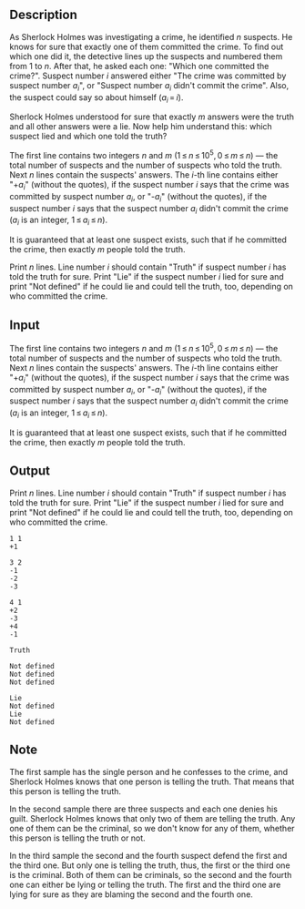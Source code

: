 ## Description

<div><p>As Sherlock Holmes was investigating a crime, he identified <span class="tex-span"><i>n</i></span> suspects. He knows for sure that exactly one of them committed the crime. To find out which one did it, the detective lines up the suspects and numbered them from <span class="tex-span">1</span> to <span class="tex-span"><i>n</i></span>. After that, he asked each one: "Which one committed the crime?". Suspect number <span class="tex-span"><i>i</i></span> answered either "The crime was committed by suspect number <span class="tex-span"><i>a</i><sub class="lower-index"><i>i</i></sub></span>", or "Suspect number <span class="tex-span"><i>a</i><sub class="lower-index"><i>i</i></sub></span> didn't commit the crime". Also, the suspect could say so about himself (<span class="tex-span"><i>a</i><sub class="lower-index"><i>i</i></sub> = <i>i</i></span>).</p><p>Sherlock Holmes understood for sure that exactly <span class="tex-span"><i>m</i></span> answers were the truth and all other answers were a lie. Now help him understand this: which suspect lied and which one told the truth?</p></div><div class="input-specification"><p>The first line contains two integers <span class="tex-span"><i>n</i></span> and <span class="tex-span"><i>m</i></span> (<span class="tex-span">1 ≤ <i>n</i> ≤ 10<sup class="upper-index">5</sup>, 0 ≤ <i>m</i> ≤ <i>n</i></span>) — the total number of suspects and the number of suspects who told the truth. Next <span class="tex-span"><i>n</i></span> lines contain the suspects' answers. The <span class="tex-span"><i>i</i></span>-th line contains either "+<span class="tex-span"><i>a</i><sub class="lower-index"><i>i</i></sub></span>" (without the quotes), if the suspect number <span class="tex-span"><i>i</i></span> says that the crime was committed by suspect number <span class="tex-span"><i>a</i><sub class="lower-index"><i>i</i></sub></span>, or "-<span class="tex-span"><i>a</i><sub class="lower-index"><i>i</i></sub></span>" (without the quotes), if the suspect number <span class="tex-span"><i>i</i></span> says that the suspect number <span class="tex-span"><i>a</i><sub class="lower-index"><i>i</i></sub></span> didn't commit the crime (<span class="tex-span"><i>a</i><sub class="lower-index"><i>i</i></sub></span> is an integer, <span class="tex-span">1 ≤ <i>a</i><sub class="lower-index"><i>i</i></sub> ≤ <i>n</i></span>).</p><p>It is guaranteed that at least one suspect exists, such that if he committed the crime, then exactly <span class="tex-span"><i>m</i></span> people told the truth.</p></div><div class="output-specification"><p>Print <span class="tex-span"><i>n</i></span> lines. Line number <span class="tex-span"><i>i</i></span> should contain "<span class="tex-font-style-tt">Truth</span>" if suspect number <span class="tex-span"><i>i</i></span> has told the truth for sure. Print "<span class="tex-font-style-tt">Lie</span>" if the suspect number <span class="tex-span"><i>i</i></span> lied for sure and print "<span class="tex-font-style-tt">Not defined</span>" if he could lie and could tell the truth, too, depending on who committed the crime.</p></div>

## Input

<p>The first line contains two integers <span class="tex-span"><i>n</i></span> and <span class="tex-span"><i>m</i></span> (<span class="tex-span">1 ≤ <i>n</i> ≤ 10<sup class="upper-index">5</sup>, 0 ≤ <i>m</i> ≤ <i>n</i></span>) — the total number of suspects and the number of suspects who told the truth. Next <span class="tex-span"><i>n</i></span> lines contain the suspects' answers. The <span class="tex-span"><i>i</i></span>-th line contains either "+<span class="tex-span"><i>a</i><sub class="lower-index"><i>i</i></sub></span>" (without the quotes), if the suspect number <span class="tex-span"><i>i</i></span> says that the crime was committed by suspect number <span class="tex-span"><i>a</i><sub class="lower-index"><i>i</i></sub></span>, or "-<span class="tex-span"><i>a</i><sub class="lower-index"><i>i</i></sub></span>" (without the quotes), if the suspect number <span class="tex-span"><i>i</i></span> says that the suspect number <span class="tex-span"><i>a</i><sub class="lower-index"><i>i</i></sub></span> didn't commit the crime (<span class="tex-span"><i>a</i><sub class="lower-index"><i>i</i></sub></span> is an integer, <span class="tex-span">1 ≤ <i>a</i><sub class="lower-index"><i>i</i></sub> ≤ <i>n</i></span>).</p><p>It is guaranteed that at least one suspect exists, such that if he committed the crime, then exactly <span class="tex-span"><i>m</i></span> people told the truth.</p>

## Output

<p>Print <span class="tex-span"><i>n</i></span> lines. Line number <span class="tex-span"><i>i</i></span> should contain "<span class="tex-font-style-tt">Truth</span>" if suspect number <span class="tex-span"><i>i</i></span> has told the truth for sure. Print "<span class="tex-font-style-tt">Lie</span>" if the suspect number <span class="tex-span"><i>i</i></span> lied for sure and print "<span class="tex-font-style-tt">Not defined</span>" if he could lie and could tell the truth, too, depending on who committed the crime.</p>





```input1
1 1
+1

```




```input2
3 2
-1
-2
-3

```




```input3
4 1
+2
-3
+4
-1

```




```output1
Truth

```




```output2
Not defined
Not defined
Not defined

```




```output3
Lie
Not defined
Lie
Not defined

```



## Note

<p>The first sample has the single person and he confesses to the crime, and Sherlock Holmes knows that one person is telling the truth. That means that this person is telling the truth.</p><p>In the second sample there are three suspects and each one denies his guilt. Sherlock Holmes knows that only two of them are telling the truth. Any one of them can be the criminal, so we don't know for any of them, whether this person is telling the truth or not.</p><p>In the third sample the second and the fourth suspect defend the first and the third one. But only one is telling the truth, thus, the first or the third one is the criminal. Both of them can be criminals, so the second and the fourth one can either be lying or telling the truth. The first and the third one are lying for sure as they are blaming the second and the fourth one.</p>
